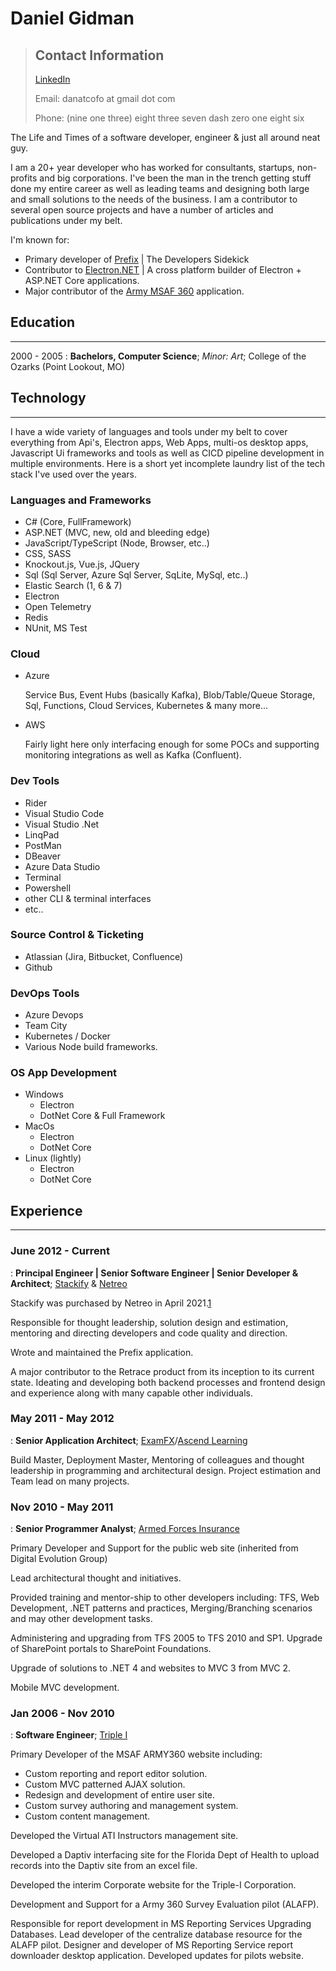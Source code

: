 Daniel Gidman
=============

> Contact Information
> ---
> [LinkedIn](https://www.linkedin.com/in/danielgidman/)
> 
> Email: danatcofo at [](lets-break-screen-scrapers.com) gmail dot com
> 
> Phone: (nine one three) eight three seven dash zero one eight six

The Life and Times of a software developer, engineer & just all around neat guy.

I am a 20+ year developer who has worked for consultants, startups, non-profits and big corporations.  I've been the man in the trench getting stuff done my entire career as well as leading teams and designing both large and small solutions to the needs of the business.  I am a contributor to several open source projects and have a number of articles and publications under my belt.

I'm known for:

* Primary developer of [Prefix](https://stackify.com/prefix/) | The Developers Sidekick
* Contributor to [Electron.NET](https://github.com/ElectronNET/Electron.NET) | A cross platform builder of Electron + ASP.NET Core applications.
* Major contributor of the [Army MSAF 360](https://publications.armywarcollege.edu/pubs/879.pdf) application.


## Education
---------

2000 - 2005
:   **Bachelors, Computer Science**; *Minor: Art*; College of the Ozarks (Point Lookout, MO)


## Technology

---------

I have a wide variety of languages and tools under my belt to cover everything from Api's, Electron apps, Web Apps, multi-os desktop apps, Javascript Ui frameworks and tools as well as CICD pipeline development in multiple environments. Here is a short yet incomplete laundry list of the tech stack I've used over the years.

### Languages and Frameworks

* C# (Core, FullFramework)
* ASP.NET (MVC, new, old and bleeding edge)
* JavaScript/TypeScript (Node, Browser, etc..)
* CSS, SASS
* Knockout.js, Vue.js, JQuery
* Sql (Sql Server, Azure Sql Server, SqLite, MySql, etc..)
* Elastic Search (1, 6 &amp; 7)
* Electron
* Open Telemetry
* Redis
* NUnit, MS Test

### Cloud

* Azure

    Service Bus, Event Hubs (basically Kafka), Blob/Table/Queue Storage, Sql, Functions, Cloud Services, Kubernetes &amp; many more...
* AWS
  
  Fairly light here only interfacing enough for some POCs and supporting monitoring integrations as well as Kafka (Confluent).
  

### Dev Tools

* Rider
* Visual Studio Code
* Visual Studio .Net
* LinqPad
* PostMan
* DBeaver
* Azure Data Studio
* Terminal
* Powershell
* other CLI &amp; terminal interfaces
* etc..

### Source Control &amp; Ticketing

* Atlassian (Jira, Bitbucket, Confluence)
* Github

### DevOps Tools

* Azure Devops
* Team City
* Kubernetes / Docker
* Various Node build frameworks.

### OS App Development

* Windows
    * Electron
    * DotNet Core &amp; Full Framework
* MacOs
    * Electron
    * DotNet Core
* Linux (lightly)
    * Electron
    * DotNet Core

## Experience
----------

### June 2012 - Current 
:   **Principal Engineer | Senior Software Engineer | Senior Developer & Architect**; [Stackify](https://www.stackify.com/) & [Netreo](https://www.netreo.com/)  

Stackify was purchased by Netreo in April 2021.[1]

Responsible for thought leadership, solution design and estimation, mentoring and directing developers and code quality and direction. 
 
Wrote and maintained the Prefix application.

A major contributor to the Retrace product from its inception to its current state. Ideating and developing both backend processes and frontend design and experience along with many capable other individuals. 

### May 2011 - May 2012
:   **Senior Application Architect**; [ExamFX](https://www.examfx.com/)/[Ascend Learning](https://www.ascendlearning.com/)

Build Master, Deployment Master, Mentoring of colleagues and thought leadership in programming and architectural design. Project estimation and Team lead on many projects.

### Nov 2010 - May 2011
:   **Senior Programmer Analyst**; [Armed Forces Insurance](https://www.afi.org/)

Primary Developer and Support for the public web site (inherited from Digital Evolution Group)

Lead architectural thought and initiatives.

Provided training and mentor-ship to other developers including: TFS, Web Development, .NET patterns and practices, Merging/Branching scenarios and may other development tasks.

Administering and upgrading from TFS 2005 to TFS 2010 and SP1. Upgrade of SharePoint portals to SharePoint Foundations.

Upgrade of solutions to .NET 4 and websites to MVC 3 from MVC 2.

Mobile MVC development.

### Jan 2006 - Nov 2010
:   **Software Engineer**; [Triple I](https://www.triplei.com/)

Primary Developer of the MSAF ARMY360 website including:

* Custom reporting and report editor solution.
* Custom MVC patterned AJAX solution.
* Redesign and development of entire user site.
* Custom survey authoring and management system.
* Custom content management.

Developed the Virtual ATI Instructors management site.

Developed a Daptiv interfacing site for the Florida Dept of Health to upload records into the Daptiv site from an excel file.

Developed the interim Corporate website for the Triple-I Corporation.

Development and Support for a Army 360 Survey Evaluation pilot (ALAFP). 

Responsible for report development in MS Reporting Services Upgrading Databases. Lead developer of the centralize database resource for the ALAFP pilot. Designer and developer of MS Reporting Service report downloader desktop application. Developed updates for pilots website.


[1]: https://www.netreo.com/article/netreo-expands-apm-capabilities-with-strategic-acquisition-of-stackify/

